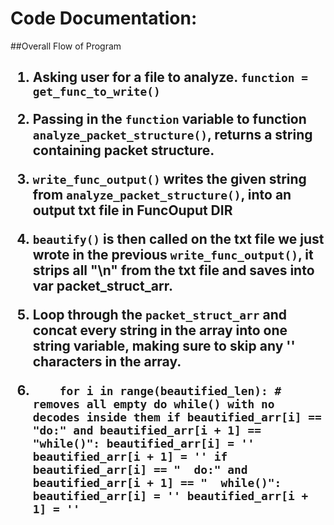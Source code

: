 <h1>Code Documentation:</h1>
 

##Overall Flow of Program<h2>
 1. Asking user for a file to analyze. ``function = get_func_to_write()``
 
 2. Passing in the ``function`` variable  to function ``analyze_packet_structure()``, returns a string containing packet structure.
 
 3. ``write_func_output()`` writes the given string from ``analyze_packet_structure()``, into an output txt file in FuncOuput DIR
 
 4. ``beautify()`` is then called on the txt file we just wrote in the previous ``write_func_output()``, it strips all "\n" from the txt file and saves into var packet_struct_arr.
 
 5. Loop through the ``packet_struct_arr`` and concat every string in the array into one string variable, making sure to skip any '' characters in the array.
 
 6. ``    for i in range(beautified_len): # removes all empty do while() with no decodes inside them
        if beautified_arr[i] == "do:" and beautified_arr[i + 1] == "while()":
            beautified_arr[i] = ''
            beautified_arr[i + 1] = ''
        if beautified_arr[i] == "  do:" and beautified_arr[i + 1] == "  while()":
            beautified_arr[i] = ''
            beautified_arr[i + 1] = ''``
  
